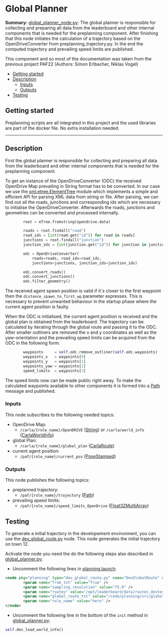 # Global Planner

**Summary:** [global_planner_node.py](../../code/planning/src/global_planner/global_planner_node.py):
The global planner is responsible for collecting and preparing all data from the leaderboard and other internal
components that is needed for the preplanning component.
After finishing that this node initiates the calculation of a trajectory based on the OpenDriveConverter
from preplanning_trajectory.py. In the end the computed trajectory and prevailing speed limits are published.

This component and so most of the documentation was taken from the previous project PAF22 (Authors: Simon Erlbacher, Niklas Vogel)

- [Getting started](#getting-started)
- [Description](#description)
  - [Inputs](#inputs)
  - [Outputs](#outputs)
- [Testing](#testing)

## Getting started

Preplanning scripts are all integrated in this project and the used libraries are part of the docker file.
No extra installation needed.

---

## Description

First the global planner is responsible for collecting and preparing all data from the leaderboard and other internal components that is needed for the preplanning component.

To get an instance of the OpenDriveConverter (ODC) the received OpenDrive Map prevailing in String format
has to be converted. In our case we use the
[xml.etree.ElementTree](https://docs.python.org/3/library/xml.etree.elementtree.html) module which implements a
simple and efficient API for parsing XML data from string or file. After parsing, we can find out all the roads,
junctions and corresponding ids which are necessary to initialise the OpenDriveConverter. Afterwards the roads,
junctions and geometries can be converted and processed internally.

```python
        root = eTree.fromstring(opendrive.data)

        roads = root.findall("road")
        road_ids = [int(road.get("id")) for road in roads]
        junctions = root.findall("junction")
        junction_ids = [int(junction.get("id")) for junction in junctions]

        odc = OpenDriveConverter(
            roads=roads, road_ids=road_ids,
            junctions=junctions, junction_ids=junction_ids)

        odc.convert_roads()
        odc.convert_junctions()
        odc.filter_geometry()
```

The received agent spawn position is valid if it´s closer to the first waypoint then the `distance_spawn_to_first_wp`
parameter expresses. This is necessary to prevent unwanted behaviour in the startup phase where the
current agent position is faulty.

When the ODC is initialised, the current agent position is received and the global plan is obtained from
the leaderboard. The trajectory can be calculated by iterating through the global route and passing it to the ODC.
After smaller outliners are removed the x and y coordinates as well as the yaw-orientation and the prevailing
speed limits can be acquired from the ODC in the following form:

```python
        waypoints     = self.odc.remove_outliner(self.odc.waypoints)
        waypoints_x   = waypoints[0]
        waypoints_y   = waypoints[1]
        waypoints_yaw = waypoints[2]
        speed_limits  = waypoints[3]
```

The speed limits now can be made public right away.
To make the calculated waypoints available to other components it is formed into a
[Path]((http://docs.ros.org/en/noetic/api/nav_msgs/html/msg/Path.html)) message and published.

### Inputs

This node subscribes to the following needed topics:

- OpenDrive Map:
  - `/carla/{role_name}/OpenDRIVE` ([String](http://docs.ros.org/en/melodic/api/std_msgs/html/msg/String.html)) or `/carla/world_info` ([CarlaWorldInfo](https://carla.readthedocs.io/projects/ros-bridge/en/latest/ros_msgs/#carlaworldinfomsg))
- global Plan:
  - `/carla/{role_name}/global_plan` ([CarlaRoute](https://github.com/carla-simulator/ros-carla-msgs/blob/leaderboard-2.0/msg/CarlaRoute.msg))
- current agent position:
  - `/paf/{role_name}/current_pos` ([PoseStamped](http://docs.ros.org/en/noetic/api/geometry_msgs/html/msg/PoseStamped.html))

### Outputs

This node publishes the following topics:

- preplanned trajectory:
  - `/paf/{role_name}/trajectory` ([Path](http://docs.ros.org/en/noetic/api/nav_msgs/html/msg/Path.html))
- prevailing speed limits:
  - `/paf/{role_name}/speed_limits_OpenDrive`
  ([Float32MultiArray](http://docs.ros.org/en/melodic/api/std_msgs/html/msg/Float32MultiArray.html))

## Testing

To generate a initial trajectory in the developement environment, you can use the [dev_global_route.py](../../code/planning/src/global_planner/dev_global_route.py) node. This node generates the initial trajectory on town 12.

Activate the node you need the do the following steps also described in [global_planner.py](../../code/planning/src/global_planner/global_planner.py):

- Uncomment the following lines in [planning.launch](../../code/planning/launch/planning.launch):

```xml
<node pkg="planning" type="dev_global_route.py" name="DevGlobalRoute" output="screen">
        <param name="from_txt" value="True" />
        <param name="sampling_resolution" value="75.0" />
        <param name="routes" value="/opt/leaderboard/data/routes_devtest.xml" />
        <param name="global_route_txt" value="/code/planning/src/global_planner/global_route.txt" />
        <param name="role_name" value="hero" />
</node>
```

- Uncomment the following line in the bottom of the `init` method in [global_planner.py](../../code/planning/src/global_planner/global_planner.py):

```python
self.dev_load_world_info()
```
